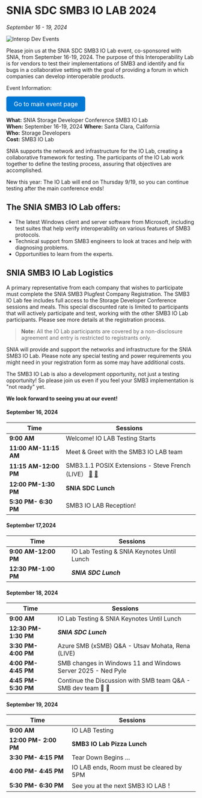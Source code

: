 # SNIA SDC SMB3 IO LAB 2024

*September 16 - 19, 2024*

![Interop Dev Events](https://interopevents.com/images/events/generic/santaclara/headers/5769188-karina-carvalho-100449-unsplash.jpg?width=1920&quot)

Please join us at the SNIA SDC SMB3 IO Lab event, co-sponsored with SNIA, from September 16-19, 2024. The purpose of this Interoperability Lab is for vendors to test their implementations of SMB3 and identify and fix bugs in a collaborative setting with the goal of providing a forum in which companies can develop interoperable products.

Event Information:

<a href="#" style="display: inline-block; padding: 10px 20px; font-size: 16px; color: white; background-color: #0078D4; text-decoration: none; border-radius: 5px;">Go to main event page</a>

**What:** SNIA Storage Developer Conference SMB3 IO Lab  
**When:** September 16-19, 2024 
**Where:** Santa Clara, California  
**Who:** Storage Developers  
**Cost:** SMB3 IO Lab  

SNIA supports the network and infrastructure for the IO Lab, creating a collaborative framework for testing. The participants of the IO Lab work together to define the testing process, assuring that objectives are accomplished.

New this year: The IO Lab will end on Thursday 9/19, so you can continue testing after the main conference ends!

## The SNIA SMB3 IO Lab offers:

- The latest Windows client and server software from Microsoft, including test suites that help verify interoperability on various features of SMB3 protocols.
- Technical support from SMB3 engineers to look at traces and help with diagnosing problems.
- Opportunities to learn from the experts.

## SNIA SMB3 IO Lab Logistics

A primary representative from each company that wishes to participate must complete the SNIA SMB3 Plugfest Company Registration. The SMB3 IO Lab fee includes full access to the Storage Developer Conference sessions and meals. This special discounted rate is limited to participants that will actively participate and test, working with the other SMB3 IO Lab participants. Please see more details at the registration process.

> **Note:** All the IO Lab participants are covered by a non-disclosure agreement and entry is restricted to registrants only.

SNIA will provide and support the networks and infrastructure for the SNIA SMB3 IO Lab. Please note any special testing and power requirements you might need in your registration form as some may have additional costs.

The SMB3 IO Lab is also a development opportunity, not just a testing opportunity! So please join us even if you feel your SMB3 implementation is "not ready" yet.

**We look forward to seeing you at our event!**

#### September 16, 2024

| Time            | Sessions |
|----------------|----------|
| **9:00 AM**  | Welcome! IO LAB Testing Starts |
| **11:00 AM-11:15 AM**  | Meet & Greet with the SMB3 IO LAB team |
| **11:15 AM-12:00 PM** | SMB3.1.1 POSIX Extensions - Steve French (LIVE） [📄](https://msopenspecs.microsoft.com/Interopevents/PDF/2024/SNIA%20SDC%20SMB3%20IO%20LAB%202024/SMF-Linux-SMB3.1.1-Extensions-SNIA_SMB3IOLab_2024.pdf)  [🎥](https://interopevents.com/en-us/videos/281)                 |
| **12:00 PM-1:30 PM** | **SNIA SDC Lunch** |
| **5:30 PM- 6:30 PM** | SMB3 IO LAB Reception! |


#### September 17,2024

| Time            | Sessions |
|----------------|----------|
| **9:00 AM-12:00 PM**  | IO Lab Testing & SNIA Keynotes Until Lunch                          |
| **12:30 PM-1:00 PM**  | ***SNIA SDC Lunch***  |


#### September 18, 2024

| Time            | Sessions |
|----------------|----------|
| **9:00 AM**  | IO Lab Testing & SNIA Keynotes Until Lunch |
| **12:30 PM-1:30 PM**  | ***SNIA SDC Lunch***  |
| **3:30 PM- 4:00 PM**  | Azure SMB (xSMB) Q&A - Utsav Mohata, Rena (LIVE)   |
| **4:00 PM- 4:45 PM**  | SMB changes in Windows 11 and Windows Server 2025 - Ned Pyle  |
| **4:45 PM- 5:30 PM**  | Continue the Discussion with SMB team Q&A - SMB dev team  📄 🎥       |


#### September 19, 2024

| Time            | Sessions |
|----------------|----------|
| **9:00 AM**  | IO LAB Testing |
| **12:00 PM- 2:00 PM**  | **SMB3 IO Lab Pizza Lunch**  |
| **3:30 PM- 4:15 PM**  | Tear Down Begins … |
| **4:00 PM- 4:45 PM**  | IO LAB ends, Room must be cleared by 5PM                            |
| **5:30 PM- 6:30 PM**  | See you at the next SMB3 IO LAB！ |
